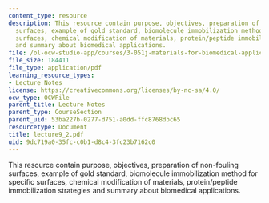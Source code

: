 ```yaml
---
content_type: resource
description: This resource contain purpose, objectives, preparation of non-fouling
  surfaces, example of gold standard, biomolecule immobilization method for specific
  surfaces, chemical modification of materials, protein/peptide immobilization strategies
  and summary about biomedical applications.
file: /ol-ocw-studio-app/courses/3-051j-materials-for-biomedical-applications-spring-2006/9dc719a035fcc0b1d8c43fc23b7162c0_lecture9_2.pdf
file_size: 184411
file_type: application/pdf
learning_resource_types:
- Lecture Notes
license: https://creativecommons.org/licenses/by-nc-sa/4.0/
ocw_type: OCWFile
parent_title: Lecture Notes
parent_type: CourseSection
parent_uid: 53ba227b-0277-d751-a0dd-ffc8768dbc65
resourcetype: Document
title: lecture9_2.pdf
uid: 9dc719a0-35fc-c0b1-d8c4-3fc23b7162c0
---
```

This resource contain purpose, objectives, preparation of non-fouling surfaces, example of gold standard, biomolecule immobilization method for specific surfaces, chemical modification of materials, protein/peptide immobilization strategies and summary about biomedical applications.